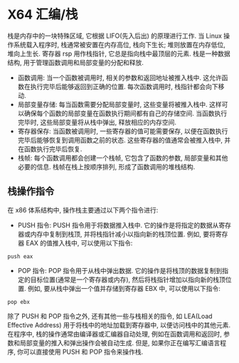 # X64 汇编/栈

栈是内存中的一块特殊区域, 它根据 LIFO(先入后出) 的原理进行工作. 当 Linux 操作系统载入程序时, 栈通常被安置在内存高位, 栈向下生长; 堆则放置在内存低位, 堆向上生长. 寄存器 rsp 用作栈指针, 它总是指向栈中最顶层的元素. 栈是一种数据结构, 用于管理函数调用和局部变量的分配和释放.

- 函数调用: 当一个函数被调用时, 相关的参数和返回地址被推入栈中. 这允许函数在执行完毕后能够返回到正确的位置. 每次函数调用时, 栈指针都会向下移动.
- 局部变量存储: 每当函数需要分配局部变量时, 这些变量将被推入栈中. 这样可以确保每个函数的局部变量在函数执行期间都有自己的存储空间. 当函数执行完毕时, 这些局部变量将从栈中弹出, 释放相应的内存空间.
- 寄存器保存: 当函数被调用时, 一些寄存器的值可能需要保存, 以便在函数执行完毕后能够恢复到调用函数之前的状态. 这些寄存器的值通常会被推入栈中, 并在函数执行完毕后恢复.
- 栈帧: 每个函数调用都会创建一个栈帧, 它包含了函数的参数, 局部变量和其他必要的信息. 栈帧在栈上按顺序排列, 形成了函数调用的堆栈结构.

## 栈操作指令

在 x86 体系结构中, 操作栈主要通过以下两个指令进行:

- PUSH 指令: PUSH 指令用于将数据推入栈中. 它的操作是将指定的数据从寄存器或内存中复制到栈顶, 并将栈指针减小以指向新的栈顶位置. 例如, 要将寄存器 EAX 的值推入栈中, 可以使用以下指令:

```text
push eax
```

- POP 指令: POP 指令用于从栈中弹出数据. 它的操作是将栈顶的数据复制到指定的目标位置(通常是一个寄存器或内存), 然后将栈指针增加以指向新的栈顶位置. 例如, 要从栈中弹出一个值并存储到寄存器 EBX 中, 可以使用以下指令:

```text
pop ebx
```

除了 PUSH 和 POP 指令之外, 还有其他一些与栈相关的指令, 如 LEA(Load Effective Address) 用于将栈中的地址加载到寄存器中, 以便访问栈中的其他元素. 在程序中, 栈的操作通常由编译器或汇编器自动处理, 例如在函数调用和返回时, 参数和局部变量的推入和弹出操作会被自动生成. 但是, 如果你正在编写汇编语言程序, 你可以直接使用 PUSH 和 POP 指令来操作栈.

